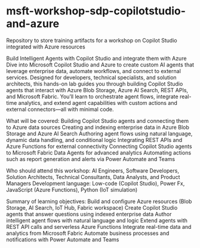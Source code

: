 # msft-workshop-sdp-copilotstudio-and-azure
Repository to store training artifacts for a workshop on Copilot Studio integrated with Azure resources

Build Intelligent Agents with Copilot Studio and integrate them with Azure
Dive into Microsoft Copilot Studio and Azure to create custom AI agents that leverage enterprise data, automate workflows, and connect to external services.
Designed for developers, technical specialists, and solution architects, this hands-on lab guides you through building Copilot Studio agents that interact with Azure Blob Storage, Azure AI Search, REST APIs, and Microsoft Fabric. You’ll learn to orchestrate agent flows, integrate real-time analytics, and extend agent capabilities with custom actions and external connectors—all with minimal code.

What will be covered:
Building Copilot Studio agents and connecting them to Azure data sources
Creating and indexing enterprise data in Azure Blob Storage and Azure AI Search
Authoring agent flows using natural language, dynamic data handling, and conditional logic
Integrating REST APIs and Azure Functions for external connectivity
Connecting Copilot Studio agents to Microsoft Fabric Data Agents for advanced analytics
Automating actions such as report generation and alerts via Power Automate and Teams

Who should attend this workshop:
AI Engineers, Software Developers, Solution Architects, Technical Consultants, Data Analysts, and Product Managers
Development language: Low-code (Copilot Studio), Power Fx, JavaScript (Azure Functions), Python (IoT simulation)

Summary of learning objectives:
Build and configure Azure resources (Blob Storage, AI Search, IoT Hub, Fabric workspace)
Create Copilot Studio agents that answer questions using indexed enterprise data
Author intelligent agent flows with natural language and logic
Extend agents with REST API calls and serverless Azure Functions
Integrate real-time data and analytics from Microsoft Fabric
Automate business processes and notifications with Power Automate and Teams
